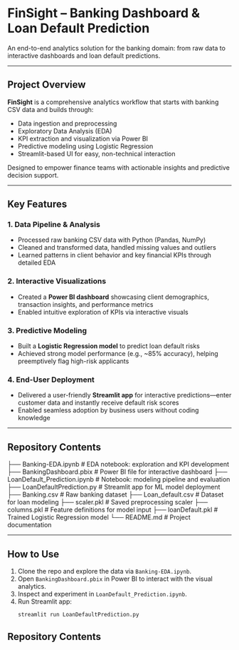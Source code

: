 # FinSight – Banking Dashboard & Loan Default Prediction

An end-to-end analytics solution for the banking domain: from raw data to interactive dashboards and loan default predictions.

---

##  Project Overview
**FinSight** is a comprehensive analytics workflow that starts with banking CSV data and builds through:
- Data ingestion and preprocessing
- Exploratory Data Analysis (EDA)
- KPI extraction and visualization via Power BI
- Predictive modeling using Logistic Regression
- Streamlit-based UI for easy, non-technical interaction

Designed to empower finance teams with actionable insights and predictive decision support.

---

##  Key Features

### 1. Data Pipeline & Analysis
- Processed raw banking CSV data with Python (Pandas, NumPy)
- Cleaned and transformed data, handled missing values and outliers
- Learned patterns in client behavior and key financial KPIs through detailed EDA

### 2. Interactive Visualizations
- Created a **Power BI dashboard** showcasing client demographics, transaction insights, and performance metrics
- Enabled intuitive exploration of KPIs via interactive visuals

### 3. Predictive Modeling
- Built a **Logistic Regression model** to predict loan default risks
- Achieved strong model performance (e.g., ~85% accuracy), helping preemptively flag high-risk applicants

### 4. End-User Deployment
- Delivered a user-friendly **Streamlit app** for interactive predictions—enter customer data and instantly receive default risk scores
- Enabled seamless adoption by business users without coding knowledge

---
##  Repository Contents

├── Banking-EDA.ipynb # EDA notebook: exploration and KPI development
├── BankingDashboard.pbix # Power BI file for interactive dashboard
├── LoanDefault_Prediction.ipynb # Notebook: modeling pipeline and evaluation
├── LoanDefaultPrediction.py # Streamlit app for ML model deployment
├── Banking.csv # Raw banking dataset
├── Loan_default.csv # Dataset for loan modeling
├── scaler.pkl # Saved preprocessing scaler
├── columns.pkl # Feature definitions for model input
├── loanDefault.pkl # Trained Logistic Regression model
└── README.md # Project documentation


---

##  How to Use

1. Clone the repo and explore the data via `Banking-EDA.ipynb`.
2. Open `BankingDashboard.pbix` in Power BI to interact with the visual analytics.
3. Inspect and experiment in `LoanDefault_Prediction.ipynb`.
4. Run Streamlit app:
   ```bash
   streamlit run LoanDefaultPrediction.py


##  Repository Contents

